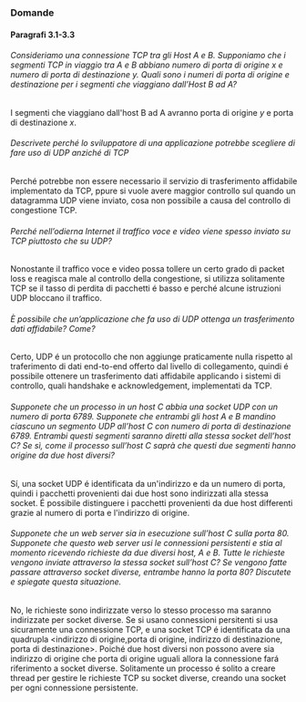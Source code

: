 ### Domande
#### Paragrafi 3.1-3.3
###### Consideriamo una connessione TCP tra gli Host A e B. Supponiamo che i segmenti TCP in viaggio tra A e B abbiano numero di porta di origine x e numero di porta di destinazione y. Quali sono i numeri di porta di origine e destinazione per i segmenti che viaggiano dall’Host B ad A?
I segmenti che viaggiano dall'host B ad A avranno porta di origine *y* e porta di destinazione *x*.

###### Descrivete perché lo sviluppatore di una applicazione potrebbe scegliere di fare uso di UDP anziché di TCP
Perché potrebbe non essere necessario il servizio di trasferimento affidabile implementato da TCP, ppure si vuole avere maggior controllo sul quando un datagramma UDP viene inviato, cosa non possibile a causa del controllo di congestione TCP.

###### Perché nell’odierna Internet il traffico voce e video viene spesso inviato su TCP piuttosto che su UDP?
Nonostante il traffico voce e video possa tollere un certo grado di packet loss e reagisca male al controllo della congestione, si utilizza solitamente TCP se il tasso di perdita di pacchetti é basso e perché alcune istruzioni UDP bloccano il traffico.

###### È possibile che un’applicazione che fa uso di UDP ottenga un trasferimento dati affidabile? Come?
Certo, UDP é un protocollo che non aggiunge praticamente nulla rispetto al traferimento di dati end-to-end offerto dal livello di collegamento, quindi é possibile ottenere un trasferimento dati affidabile applicando i sistemi di controllo, quali handshake e acknowledgement, implementati da TCP.

###### Supponete che un processo in un host C abbia una socket UDP con un numero di porta 6789. Supponete che entrambi gli host A e B mandino ciascuno un segmento UDP all’host C con numero di porta di destinazione 6789. Entrambi questi segmenti saranno diretti alla stessa socket dell’host C? Se sì, come il processo sull’host C saprà che questi due segmenti hanno origine da due host diversi?
Sí, una socket UDP é identificata da un'indirizzo e da un numero di porta, quindi i pacchetti provenienti dai due host sono indirizzati alla stessa socket. É possibile distinguere i pacchetti provenienti da due host differenti grazie al numero di porta e l'indirizzo di origine.

###### Supponete che un web server sia in esecuzione sull’host C sulla porta 80. Supponete che questo web server usi le connessioni persistenti e stia al momento ricevendo richieste da due diversi host, A e B. Tutte le richieste vengono inviate attraverso la stessa socket sull’host C? Se vengono fatte passare attraverso socket diverse, entrambe hanno la porta 80? Discutete e spiegate questa situazione.
No, le richieste sono indirizzate verso lo stesso processo ma saranno indirizzate per socket diverse. Se si usano connessioni persitenti si usa sicuramente una connessione TCP, e una socket TCP é identificata da una quadrupla <indirizzo di origine,porta di origine, indirizzo di destinazione, porta di destinazione>. Poiché due host diversi non possono avere sia indirizzo di origine che porta di origine uguali allora la connessione fará riferimento a socket diverse. Solitamente un processo é solito a creare thread per gestire le richieste TCP su socket diverse, creando una socket per ogni connessione persistente.